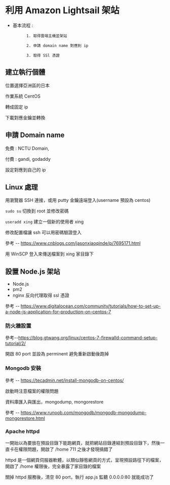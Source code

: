 # 利用 Amazon Lightsail 架站

* 基本流程 : 

            1. 取得雲端主機並架站

            2. 申請 domain name 對應到 ip  

            3. 取得 SSl 憑證
            

## 建立執行個體

位置選擇亞洲區的日本

作業系統 CentOS

轉成固定 ip

下載對應金鑰並轉換

## 申請 Domain name

免費 : NCTU Domain, 

付費 : gandi, godaddy

設定對應到自己的 ip 

## Linux 處理

用瀏覽器 SSH 連接，或用 putty 金鑰遠端登入(username 預設為 centos)

`sudo su` 切換到 root 並修改密碼

`useradd xing` 建立一個新的使用者 xing 

修改配置檔讓 ssh 可以用密碼驗證登入

參考 -- https://www.cnblogs.com/jasonxiaoqinde/p/7695171.html

用 WinSCP 登入來傳送檔案到 xing 家目錄下

## 設置 Node.js 架站

* Node.js 
* pm2 
* nginx 反向代理取得 ssl 憑證

參考 -- https://www.digitalocean.com/community/tutorials/how-to-set-up-a-node-js-application-for-production-on-centos-7

### 防火牆設置

參考--https://blog.gtwang.org/linux/centos-7-firewalld-command-setup-tutorial/2/

開啟 80 port 並設為 perminent 避免重新啟動後跑掉

### Mongodb 安裝

參考 -- https://tecadmin.net/install-mongodb-on-centos/

啟動時注意檔案的權限問題

資料庫匯入與匯出，mongodump, mongorestore

參考 -- https://www.runoob.com/mongodb/mongodb-mongodump-mongorestore.html

### Apache httpd

一開始以為要放在預設目錄下能跑網頁，就把網站目錄連結到預設目錄下，然後一直卡在權限問題，開啟了 /home 711 之後才發現搞錯了

httpd 是一個網頁伺服器軟體，以類似靜態網頁的方式，呈現預設路徑下的檔案，開啟了 /home 權限後，完全暴露了家目錄的檔案

關掉 httpd 服務後，清空 80 port，執行 app.js 監聽 0.0.0.0:80 就能成功了

